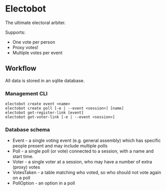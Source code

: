 # Electobot
The ultimate electoral arbiter.

Supports:
 - One vote per person
 - Proxy votes!
 - Multiple votes per event

## Workflow
All data is stored in an sqlite database.

### Management CLI
```
electobot create event <name>
electobot create poll [-e | --event <session>] [name]
electobot get-register-link [event]
electobot get-voter-link [-e | --event <session>]
```

### Database schema
 - Event - a single voting event (e.g. general assembly) which has specific people
   present and may include multiple polls
 - Poll - a single poll (or vote) connected to a session, with a name and start time.
 - Voter - a single voter at a session, who may have a number of extra (proxy) votes
 - VotesTaken - a table matching who voted, so who should not vote again on a poll
 - PollOption - an option in a poll
